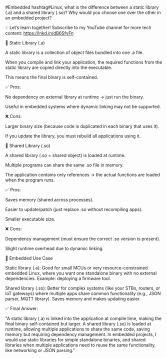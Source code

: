 #Embedded hashtag#Linux, what is the difference between a static library (.a) and a shared library (.so)? Why would you choose one over the other in an embedded project?

💡 Let’s learn together! Subscribe to my YouTube channel for more tech content:
https://lnkd.in/dB6SfvFn

📌 Static Library (.a)

A static library is a collection of object files bundled into one .a file.

When you compile and link your application, the required functions from the static library are copied directly into the executable.

This means the final binary is self-contained.


✅ Pros:

No dependency on external library at runtime → just run the binary.

Useful in embedded systems where dynamic linking may not be supported.


❌ Cons:

Larger binary size (because code is duplicated in each binary that uses it).

If you update the library, you must rebuild all applications using it.


📌 Shared Library (.so)

A shared library (.so = shared object) is loaded at runtime.

Multiple programs can share the same .so file in memory.

The application contains only references → the actual functions are loaded when the program runs.


✅ Pros:

Saves memory (shared across processes).

Easier to update/patch (just replace .so without recompiling apps).

Smaller executable size.


❌ Cons:

Dependency management (must ensure the correct .so version is present).

Slight runtime overhead due to dynamic linking.


📌 Embedded Use Case

Static library (.a):
Good for small MCUs or very resource-constrained embedded Linux, where you want one standalone binary with no external dependencies. Example: deploying a firmware tool.

Shared library (.so):
Better for complex systems (like your STBs, routers, or IoT gateways) where multiple apps share common functionality (e.g., JSON parser, MQTT library). Saves memory and makes updating easier.


✅ Final Answer:

"A static library (.a) is linked into the application at compile time, making the final binary self-contained but larger. A shared library (.so) is loaded at runtime, allowing multiple applications to share the same code, saving memory but requiring dependency management. In embedded projects, I would use static libraries for simple standalone binaries, and shared libraries when multiple applications need to reuse the same functionality, like networking or JSON parsing."
